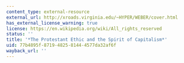 ```yaml
---
content_type: external-resource
external_url: http://xroads.virginia.edu/~HYPER/WEBER/cover.html
has_external_license_warning: true
license: https://en.wikipedia.org/wiki/All_rights_reserved
status: ''
title: '*The Protestant Ethic and the Spirit of Capitalism*'
uid: 77b4895f-8719-4825-8144-4577da32af6f
wayback_url: ''
---
```

